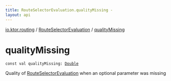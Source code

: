 ```yaml
---
title: RouteSelectorEvaluation.qualityMissing - 
layout: api
---
```


<div class='api-docs-breadcrumbs'><a href="../index.html">io.ktor.routing</a> / <a href="index.html">RouteSelectorEvaluation</a> / <a href="./quality-missing.html">qualityMissing</a></div>

# qualityMissing

<div class="signature"><code><span class="keyword">const</span> <span class="keyword">val </span><span class="identifier">qualityMissing</span><span class="symbol">: </span><a href="https://kotlinlang.org/api/latest/jvm/stdlib/kotlin/-double/index.html"><span class="identifier">Double</span></a></code></div>

Quality of <a href="index.html">RouteSelectorEvaluation</a> when an optional parameter was missing

